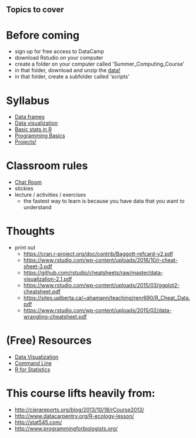 Topics to cover
---

# Before coming
- sign up for free access to DataCamp
- download Rstudio on your computer
- create a folder on your computer called 'Summer_Computing_Course'
- in that folder, download and unzip the [data!](https://github.com/singhal/SummerComputingCourse/blob/master/data.zip)
- in that folder, create a subfolder called 'scripts'

# Syllabus
- [Data frames](https://github.com/singhal/SummerComputingCourse/blob/master/SCC_1_DataFrames.md)
- [Data visualization](https://github.com/singhal/SummerComputingCourse/blob/master/SCC_2_Visualization.md)
- [Basic stats in R](https://github.com/singhal/SummerComputingCourse/blob/master/SCC_3_Statistics.md)
- [Programming Basics](https://github.com/singhal/SummerComputingCourse/blob/master/SCC_4_ProgrammingBasics.md)
- [Projects!](https://github.com/singhal/SummerComputingCourse/blob/master/SCC_5_Projects.md)

# Classroom rules
- [Chat Room](https://todaysmeet.com/SummerComputingCourse)
- stickies
- lecture / activities / exercises
	- the fastest way to learn is because you have data that you want to understand

# Thoughts
- print out
	- https://cran.r-project.org/doc/contrib/Baggott-refcard-v2.pdf
	- https://www.rstudio.com/wp-content/uploads/2016/10/r-cheat-sheet-3.pdf
	- https://github.com/rstudio/cheatsheets/raw/master/data-visualization-2.1.pdf
	- https://www.rstudio.com/wp-content/uploads/2015/03/ggplot2-cheatsheet.pdf
	- https://sites.ualberta.ca/~ahamann/teaching/renr690/R_Cheat_Data.pdf
	- https://www.rstudio.com/wp-content/uploads/2015/02/data-wrangling-cheatsheet.pdf

# (Free) Resources
- [Data Visualization](http://serialmentor.com/dataviz/)
- [Command Line](http://rik.smith-unna.com/command_line_bootcamp/?id=y3shhd1a5n)
- [R for Statistics](https://cran.r-project.org/doc/contrib/Verzani-SimpleR.pdf)

# This course lifts heavily from:
- http://cierareports.org/blog/2013/10/18/rCourse2013/
- http://www.datacarpentry.org/R-ecology-lesson/
- http://stat545.com/
- http://www.programmingforbiologists.org/
